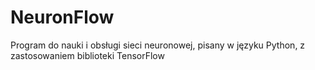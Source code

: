 # NeuronFlow
Program do nauki i obsługi sieci neuronowej, pisany w języku Python, z zastosowaniem biblioteki TensorFlow
